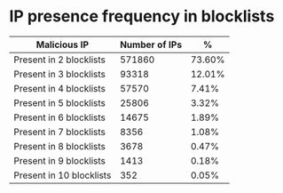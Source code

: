 # IP presence frequency in blocklists
| Malicious IP | Number of IPs | % |
|----|----|----|
| Present in 2 blocklists | 571860 | 73.60% |
| Present in 3 blocklists | 93318 | 12.01% |
| Present in 4 blocklists | 57570 | 7.41% |
| Present in 5 blocklists | 25806 | 3.32% |
| Present in 6 blocklists | 14675 | 1.89% |
| Present in 7 blocklists | 8356 | 1.08% |
| Present in 8 blocklists | 3678 | 0.47% |
| Present in 9 blocklists | 1413 | 0.18% |
| Present in 10 blocklists | 352 | 0.05% |
